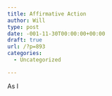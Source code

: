 ```yaml
---
title: Affirmative Action
author: Will
type: post
date: -001-11-30T00:00:00+00:00
draft: true
url: /?p=893
categories:
  - Uncategorized

---
```

As I

&nbsp;